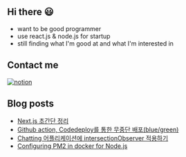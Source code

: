 ## Hi there 😃

- want to be good programmer
- use react.js & node.js for startup
- still finding what I'm good at and what I'm interested in

## Contact me

[<img alt="notion" src="https://img.shields.io/badge/notion-%231DA1F2.svg?&style=for-the-badge&logo=notion&logoColor=white" />](https://www.notion.so/3c426cbb0bbb49a185f772db55f78de8)

## Blog posts
<!-- BLOG-POST-LIST:START -->
- [Next.js 초간단 정리](https://cc665606656.medium.com/next-js-%EC%B4%88%EA%B0%84%EB%8B%A8-%EC%A0%95%EB%A6%AC-d75ad48d6a18?source=rss-bd0b2168c52a------2)
- [Github action, Codedeploy를 통한 무중단 배포(blue/green)](https://cc665606656.medium.com/github-action-codedeploy%EB%A5%BC-%ED%86%B5%ED%95%9C-%EB%AC%B4%EC%A4%91%EB%8B%A8-%EB%B0%B0%ED%8F%AC-blue-green-dbeaccd14677?source=rss-bd0b2168c52a------2)
- [Chatting 어플리케이션에 intersectionObserver 적용하기](https://cc665606656.medium.com/chatting-%EC%96%B4%ED%94%8C%EB%A6%AC%EC%BC%80%EC%9D%B4%EC%85%98%EC%97%90-intersectionobserver-%EC%A0%81%EC%9A%A9%ED%95%98%EA%B8%B0-62dda9924375?source=rss-bd0b2168c52a------2)
- [Configuring PM2 in docker for Node.js](https://cc665606656.medium.com/configuring-pm2-in-docker-for-node-js-2da43a12abee?source=rss-bd0b2168c52a------2)
<!-- BLOG-POST-LIST:END -->
